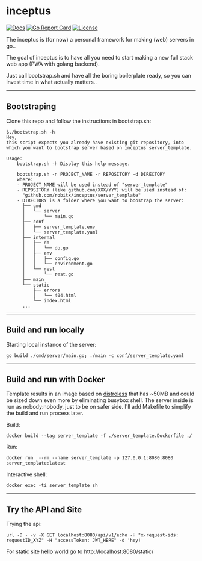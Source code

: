 # inceptus
[![Docs](https://img.shields.io/badge/docs-current-brightgreen.svg)](https://pkg.go.dev/github.com/robitx/inceptus)
[![Go Report Card](https://goreportcard.com/badge/github.com/robitx/inceptus)](https://goreportcard.com/report/github.com/robitx/inceptus)
[![License](https://img.shields.io/badge/license-MIT-blue.svg)](https://github.com/Robitx/inceptus/blob/main/LICENSE)

The inceptus is (for now) a personal framework for making (web) servers in go..

The goal of inceptus is to have all you need to start making a new full stack web app (PWA with golang backend).

Just call bootstrap.sh and have all the boring boilerplate ready, so you can invest time in what actually matters..

-------------------------------------
## Bootstraping

Clone this repo and follow the instructions in bootstrap.sh:
```
$./bootstrap.sh -h
Hey,
this script expects you already have existing git repository, into
which you want to bootstrap server based on inceptus server_template.

Usage:
    bootstrap.sh -h Display this help message.

    bootstrap.sh -n PROJECT_NAME -r REPOSITORY -d DIRECTORY
    where:
    - PROJECT_NAME will be used instead of "server_template"
    - REPOSITORY (like github.com/XXX/YYY) will be used instead of:
      "github.com/robitx/inceptus/server_template"
    - DIRECTORY is a folder where you want to boostrap the server:
      ├── cmd
      │   └── server
      │       └── main.go
      ├── conf
      │   ├── server_template.env
      │   └── server_template.yaml
      ├── internal
      │   ├── do
      │   │   └── do.go
      │   ├── env
      │   │   ├── config.go
      │   │   └── environment.go
      │   └── rest
      │       └── rest.go
      ├── main
      └── static
          ├── errors
          │   └── 404.html
          └── index.html
      ...
```

-------------------------------------

##  Build and run locally

Starting local instance of the server:
```
go build ./cmd/server/main.go; ./main -c conf/server_template.yaml
```

-------------------------------------

##  Build and run with Docker
Template results in an image based on [distroless](https://github.com/GoogleContainerTools/distroless) that has ~50MB and could be sized down even more by eliminating busybox shell. The server inside is run as nobody:nobody, just to be on safer side. I'll add Makefile to simplify the build and run process later.

Build:
```
docker build --tag server_template -f ./server_template.Dockerfile ./
```

Run:
```
docker run  --rm --name server_template -p 127.0.0.1:8080:8080 server_template:latest
```

Interactive shell:
```
docker exec -ti server_template sh
```

-------------------------------------

##  Try the API and Site

Trying the api:
```
url -D - -v -X GET localhost:8080/api/v1/echo -H "x-request-ids: requestID_XYZ" -H "accessToken: JWT_HERE" -d 'hey!'
```

For static site hello world go to http://localhost:8080/static/
